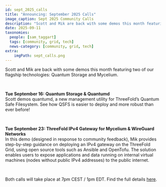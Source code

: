 ```yaml
---
id: sept_2025_calls
title: "Announcing: September 2025 Calls"
image_caption: Sept 2025 Community Calls
description: "Scott and Mik are back with some demos this month featuring two of our flagship technologies: Quantum Storage and Mycelium."
date: 2025-09-11
taxonomies:
  people: [sam_taggart]
  tags: [community, grid, tech]
  news-category: [community, grid, tech]
extra:
    imgPath: sept_calls.png
---
```


Scott and Mik are back with some demos this month featuring two of our flagship technologies: Quantum Storage and Mycelium.

<br/>

**Tue September 16: Quantum Storage & Quantumd** <br/>
Scott demos quantumd, a new management utility for ThreeFold’s Quantum Safe Filesystem. See how QSFS is easier to deploy and more robust than ever before!

<br/>

**Tue September 23: ThreeFold IPv4 Gateway for Mycelium & WireGuard Networks** <br/>
In this demo (designed in response to community feedback), Mik provides step-by-step guidance on deploying an IPv4 gateway on the ThreeFold Grid, using open source tools such as Ansible and OpenTofu. The solution enables users to expose applications and data running on internal virtual machines (nodes without public IPv4 addresses) to the public internet.

<br/>

Both calls will take place at 7pm CEST / 1pm EDT. Find the full details [here](https://forum.threefold.io/t/september-2025-demos-discussions/4636).